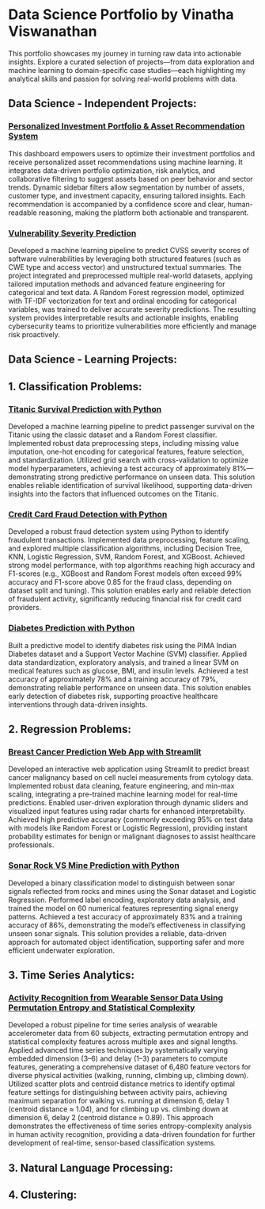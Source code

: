 # Data Science Portfolio by Vinatha Viswanathan

This portfolio showcases my journey in turning raw data into actionable insights. Explore a curated selection of projects—from data exploration and machine learning to domain-specific case studies—each highlighting my analytical skills and passion for solving real-world problems with data.

## Data Science - Independent Projects:

### [Personalized Investment Portfolio & Asset Recommendation System](https://github.com/VinathaViswanathan/Investment-Recommendation-System)

This dashboard empowers users to optimize their investment portfolios and receive personalized asset recommendations using machine learning. It integrates data-driven portfolio optimization, risk analytics, and collaborative filtering to suggest assets based on peer behavior and sector trends. Dynamic sidebar filters allow segmentation by number of assets, customer type, and investment capacity, ensuring tailored insights. Each recommendation is accompanied by a confidence score and clear, human-readable reasoning, making the platform both actionable and transparent.

### [Vulnerability Severity Prediction](https://github.com/VinathaViswanathan/Vulnerability-Severity-Prediction)

Developed a machine learning pipeline to predict CVSS severity scores of software vulnerabilities by leveraging both structured features (such as CWE type and access vector) and unstructured textual summaries. The project integrated and preprocessed multiple real-world datasets, applying tailored imputation methods and advanced feature engineering for categorical and text data. A Random Forest regression model, optimized with TF-IDF vectorization for text and ordinal encoding for categorical variables, was trained to deliver accurate severity predictions. The resulting system provides interpretable results and actionable insights, enabling cybersecurity teams to prioritize vulnerabilities more efficiently and manage risk proactively.


## Data Science - Learning Projects:

## 1. Classification Problems:

### [Titanic Survival Prediction with Python](https://github.com/VinathaViswanathan)

Developed a machine learning pipeline to predict passenger survival on the Titanic using the classic dataset and a Random Forest classifier. Implemented robust data preprocessing steps, including missing value imputation, one-hot encoding for categorical features, feature selection, and standardization. Utilized grid search with cross-validation to optimize model hyperparameters, achieving a test accuracy of approximately 81%—demonstrating strong predictive performance on unseen data. This solution enables reliable identification of survival likelihood, supporting data-driven insights into the factors that influenced outcomes on the Titanic.

### [Credit Card Fraud Detection with Python](https://github.com/VinathaViswanathan)

Developed a robust fraud detection system using Python to identify fraudulent transactions. Implemented data preprocessing, feature scaling, and explored multiple classification algorithms, including Decision Tree, KNN, Logistic Regression, SVM, Random Forest, and XGBoost. Achieved strong model performance, with top algorithms reaching high accuracy and F1-scores (e.g., XGBoost and Random Forest models often exceed 99% accuracy and F1-score above 0.85 for the fraud class, depending on dataset split and tuning). This solution enables early and reliable detection of fraudulent activity, significantly reducing financial risk for credit card providers.

### [Diabetes Prediction with Python](https://github.com/VinathaViswanathan)

Built a predictive model to identify diabetes risk using the PIMA Indian Diabetes dataset and a Support Vector Machine (SVM) classifier. Applied data standardization, exploratory analysis, and trained a linear SVM on medical features such as glucose, BMI, and insulin levels. Achieved a test accuracy of approximately 78% and a training accuracy of 79%, demonstrating reliable performance on unseen data. This solution enables early detection of diabetes risk, supporting proactive healthcare interventions through data-driven insights.

## 2. Regression Problems:

### [Breast Cancer Prediction Web App with Streamlit](https://github.com/VinathaViswanathan)

Developed an interactive web application using Streamlit to predict breast cancer malignancy based on cell nuclei measurements from cytology data. Implemented robust data cleaning, feature engineering, and min-max scaling, integrating a pre-trained machine learning model for real-time predictions. Enabled user-driven exploration through dynamic sliders and visualized input features using radar charts for enhanced interpretability. Achieved high predictive accuracy (commonly exceeding 95% on test data with models like Random Forest or Logistic Regression), providing instant probability estimates for benign or malignant diagnoses to assist healthcare professionals.

### [Sonar Rock VS Mine Prediction with Python](https://github.com/VinathaViswanathan)

Developed a binary classification model to distinguish between sonar signals reflected from rocks and mines using the Sonar dataset and Logistic Regression. Performed label encoding, exploratory data analysis, and trained the model on 60 numerical features representing signal energy patterns. Achieved a test accuracy of approximately 83% and a training accuracy of 86%, demonstrating the model’s effectiveness in classifying unseen sonar signals. This solution provides a reliable, data-driven approach for automated object identification, supporting safer and more efficient underwater exploration.

## 3. Time Series Analytics:

### [Activity Recognition from Wearable Sensor Data Using Permutation Entropy and Statistical Complexity](https://github.com/VinathaViswanathan)

Developed a robust pipeline for time series analysis of wearable accelerometer data from 60 subjects, extracting permutation entropy and statistical complexity features across multiple axes and signal lengths. Applied advanced time series techniques by systematically varying embedded dimension (3–6) and delay (1–3) parameters to compute features, generating a comprehensive dataset of 6,480 feature vectors for diverse physical activities (walking, running, climbing up, climbing down). Utilized scatter plots and centroid distance metrics to identify optimal feature settings for distinguishing between activity pairs, achieving maximum separation for walking vs. running at dimension 6, delay 1 (centroid distance ≈ 1.04), and for climbing up vs. climbing down at dimension 6, delay 2 (centroid distance ≈ 0.89). This approach demonstrates the effectiveness of time series entropy-complexity analysis in human activity recognition, providing a data-driven foundation for further development of real-time, sensor-based classification systems.

## 3. Natural Language Processing:

## 4. Clustering:
